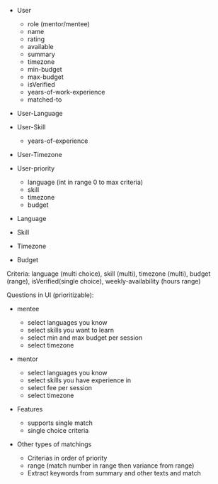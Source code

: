 - User
    - role (mentor/mentee)
    - name
    - rating
    - available
    - summary
    - timezone
    - min-budget
    - max-budget
    - isVerified
    - years-of-work-experience
    - matched-to

- User-Language
- User-Skill
    - years-of-experience
- User-Timezone

- User-priority
    - language (int in range 0 to max criteria)
    - skill
    - timezone
    - budget

- Language
- Skill
- Timezone
- Budget

Criteria: language (multi choice), skill (multi), timezone (multi), budget (range), isVerified(single choice), weekly-availability (hours range)

Questions in UI (prioritizable):
- mentee
    - select languages you know
    - select skills you want to learn
    - select min and max budget per session
    - select timezone
- mentor
    - select languages you know
    - select skills you have experience in
    - select fee per session
    - select timezone

- Features
    - supports single match
    - single choice criteria

- Other types of matchings
	- Criterias in order of priority
	- range (match number in range then variance from range)
	- Extract keywords from summary and other texts and match